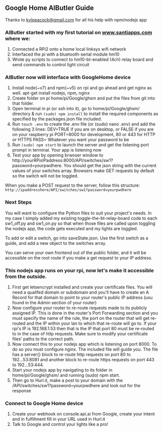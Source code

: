 ## Google Home AIButler Guide
Thanks to kylpeacock@gmail.com for all his help with npm/nodejs app 

### AIButler started with my first tutorial on www.santiapps.com where we:
1. Connected a RPi2 onto a home local linksys wifi network
2. Interfaced the pi with a bluetooth-serial module hm10
3. Wrote py scripts to connect to hm10-bt-enabled (4ch) relay board and send commands to control light circuit

### AIButler now will interface with GoogleHome device
1. Install node(~v7) and npm(~v5) on rpi and go ahead and get nginx as well.  apt-get install nodejs, npm, nginx 
2. Create folder on pi home/pi/Google/ghsm and put the files from git into that folder. 
3. Open terminal in pi (or ssh into it), go to home/pi/Google/ghsm/ directory & run `(sudo) npm install` to install the required components as specified by the packages.json file included.
4. Run `touch .env` to create the .env file (or (sudo) nano .env) and add the following 3 lines:
    DEV=TRUE if you are on desktop, or FALSE if you are on your raspberry pi
    PORT=8000 for development, 80 or 443 for HTTP or HTTPS
    PASS= Whatever you want your password to be
5. Run `(sudo) npm start` to launch the server and get the listening port prompt in terminal.  Your app is listening now
6. Test your app by opening brwoser window to http://yourRPisIPaddress:8000/API/switches/sw1?password=yourpwdhere.  You should get the json string with the current values of your switches array.  Browsers make GET requests by default so the switch will not be toggled.


When you make a POST request to the server, follow this structure: 
`http://ipaddresshere/API/switches/sw1?password=yourpwdhere`

### Next Steps
You will want to configure the Python files to suit your project's needs. In my case I simply added my existing toggle-the-bt-relay-board code to each sw1_off.py and sw1_on.py so that when those files are called upon toggling the nodejs app, the code gets executed and my lights are toggled.

To add or edit a switch, go into saveState.json. Use the first switch as a guide, and add a new object to the switches array. 

You can serve your own frontend out of the public folder, and it will be accessible on the root route if you make a get request to your IP address. 

### This nodejs app runs on your rpi, now let's make it accessible from the outside.
1. First get letsencrypt installed and create your certificate files.  You will need a qualifed domain or subdomain and you'll have to create an A Record for that domain to point to your router's public IP address (usu found in the Admin section of your router) 
2. Now configure your router to re-route requests made to its publicly assigned IP.  This is done in the router's Port Forwarding section and you must specify the name of the rule, the port on the router that will get re-routed and the IP within your lan to which that re-route will go to.  If your rpi's IP is 192.168.1.53 then that is the IP that port 80 must be re-routed to in the case of http requests.  Make sure to modify your certificate files' paths to the correct path.
3. Now connect this to your nodejs app which is listening on port 8000. To do so you must configure nginx.  The included file will guide you.  The file has a server{} block to re-route http requests on port 80 to 192...53:8081 and another block to re-route https requests on port 443 to 192...53:444.
4. Start your nodejs app by navigating to its folder in home/pi/Google/ghsm/ and running (sudo) npm start.
5. Then go to Hurl.it, make a post to your domain with the /API/switches/sw1?password=yourpwdhere and look out for the response

### Connect to Google Home device
1. Create your webhook on console.api.ai from Google, create your intent and in fulfillment fill in your URL used in Hurl.it
2. Talk to Google and control your lights like a pro!
